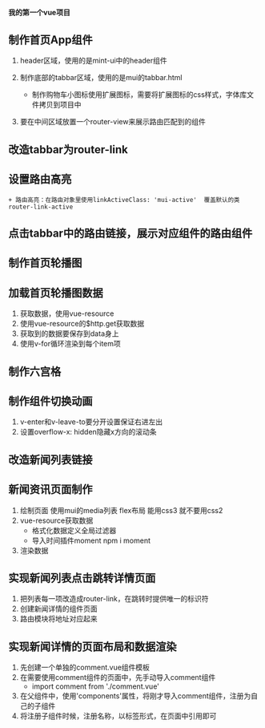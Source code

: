#### 我的第一个vue项目
## 制作首页App组件
1. header区域，使用的是mint-ui中的header组件
2. 制作底部的tabbar区域，使用的是mui的tabbar.html
    + 制作购物车小图标使用扩展图标，需要将扩展图标的css样式，字体库文件拷贝到项目中
    
3. 要在中间区域放置一个router-view来展示路由匹配到的组件

## 改造tabbar为router-link

## 设置路由高亮
    + 路由高亮：在路由对象里使用linkActiveClass: 'mui-active'  覆盖默认的类router-link-active

## 点击tabbar中的路由链接，展示对应组件的路由组件

## 制作首页轮播图

## 加载首页轮播图数据
1. 获取数据，使用vue-resource
2. 使用vue-resource的$http.get获取数据
3. 获取到的数据要保存到data身上
4. 使用v-for循环渲染到每个item项

## 制作六宫格

## 制作组件切换动画
1. v-enter和v-leave-to要分开设置保证右进左出
2. 设置overflow-x: hidden隐藏x方向的滚动条

## 改造新闻列表链接

## 新闻资讯页面制作
1. 绘制页面 使用mui的media列表 flex布局 能用css3 就不要用css2
2. vue-resource获取数据 
    + 格式化数据定义全局过滤器
    + 导入时间插件moment npm i moment
3. 渲染数据

## 实现新闻列表点击跳转详情页面
1. 把列表每一项改造成router-link，在跳转时提供唯一的标识符
2. 创建新闻详情的组件页面
3. 路由模块将地址对应起来

## 实现新闻详情的页面布局和数据渲染
1. 先创建一个单独的comment.vue组件模板
2. 在需要使用comment组件的页面中，先手动导入comment组件
    + import comment from './comment.vue'
3. 在父组件中，使用'components'属性，将刚才导入comment组件，注册为自己的子组件
4. 将注册子组件时候，注册名称，以标签形式，在页面中引用即可 
